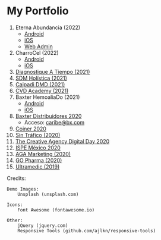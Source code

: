 # My Portfolio

1. Eterna Abundancia (2022)
    - [Android](https://play.google.com/store/apps/details?id=com.eternaabundancia.ap)
    - [iOS](https://apps.apple.com/us/app/eterna-abundancia/id1602425631)
    - [Web Admin](https://eterna-abundancia-2021.web.app/.)
2. CharroCel (2022)
    - [Android](https://play.google.com/store/apps/details?id=com.charrocel.micharrocel)
    - [iOS](https://apps.apple.com/mx/app/charrocel/id1629335181)
3. [Diagnostique A Tiempo (2021)](https://diagnostiqueatiempo.com/)
4. [SDM Holística (2021)](https://sdm-holistica-2021.web.app/)
5. [Caipadi DMD (2021)](https://caipadi-elearning.web.app/)
6. [CVD Academy (2021)](https://cvd-testing.web.app/)
7. Baxter HemoaliaDo (2021)
    - [Android](https://play.google.com/apps/testing/mx.baxter.hemoaliado)
    - [iOS](https://testflight.apple.com/join/ghiWAOCd)
8. [Baxter Distribuidores 2020](https://baxterdistribuidores2020.web.app/)
    - Acceso: caribe@bx.com
9. [Coiner 2020](https://coiner-evento-2020.web.app/)
10. [Sin Tráfico (2020)](https://github.com/EmilianoCervantes/Sin-Trafico-Engineering-Project)
11. [The Creative Agency Digital Day 2020](https://digitalday-thecreativeagency.web.app/)
12. [ISPE México 2020](https://ispe-mexico.web.app/)
13. [AGA Marketing (2020)](https://www.agamarketing.mx/)
14. [GO Pharma (2020)](https://www.go-pharma.mx/)
15. [Ultramedic (2019)](https://ultramedic.com.mx/)

Credits:

	Demo Images:
		Unsplash (unsplash.com)

	Icons:
		Font Awesome (fontawesome.io)

	Other:
		jQuery (jquery.com)
		Responsive Tools (github.com/ajlkn/responsive-tools)